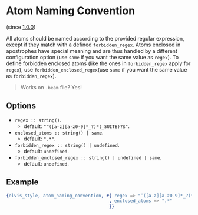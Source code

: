 # Atom Naming Convention

(since [1.0.0](https://github.com/inaka/elvis_core/releases/tag/1.0.0))

All atoms should be named according to the provided regular expression,
except if they match with a defined `forbidden_regex`.
Atoms enclosed in apostrophes have special meaning and are thus handled
by a different configuration option (use `same` if you want the same value as `regex`).
To define forbidden enclosed atoms (like the ones in `forbidden_regex` apply for `regex`),
use `forbidden_enclosed_regex`(use `same` if you want the same value as `forbidden_regex`).

> Works on `.beam` file? Yes!

## Options

- `regex :: string()`.
  - default: `"^([a-z][a-z0-9]*_?)*(_SUITE)?$"`.
- `enclosed_atoms :: string() | same`.
  - default: `".*"`.
- `forbidden_regex :: string() | undefined`.
  - default: `undefined`.
- `forbidden_enclosed_regex :: string() | undefined | same`.
  - default: `undefined`.

## Example

```erlang
{elvis_style, atom_naming_convention, #{ regex => "^([a-z][a-z0-9]*_?)*(_SUITE)?$"
                                       , enclosed_atoms => ".*"
                                       }}
```
